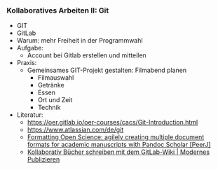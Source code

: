 ### Kollaboratives Arbeiten II: Git

* GIT
* GitLab
* Warum: mehr Freiheit in der Programmwahl
* Aufgabe:
  * Account bei Gitlab erstellen und mitteilen
* Praxis:
  * Gemeinsames GIT-Projekt gestalten: Filmabend planen
    * Filmauswahl
    * Getränke
    * Essen
    * Ort und Zeit
    * Technik
* Literatur:
  * https://oer.gitlab.io/oer-courses/cacs/Git-Introduction.html
  * https://www.atlassian.com/de/git
  * [Formatting Open Science: agilely creating multiple document formats for academic manuscripts with Pandoc Scholar [PeerJ]](https://peerj.com/articles/cs-112/)
  * [Kollaborativ Bücher schreiben mit dem GitLab-Wiki | Modernes Publizieren](https://oa-pub.hos.tuhh.de/de/2019/08/19/kollaborativ-buecher-schreiben-mit-dem-gitlab-wiki/)

